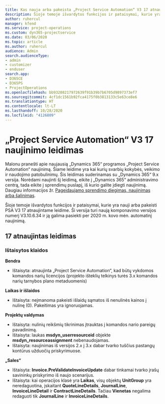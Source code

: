 ```yaml
---
title: Kas nauja arba pakeista „Project Service Automation“ V3 17 atnaujintame leidime
description: Šioje temoje išvardytos funkcijos ir pataisymai, kurie yra pasiekiami „Project Service Automation“ V3 17 atnaujintame leidime.
author: ruhercul
manager: kfend
ms.service: project-operations
ms.custom: dyn365-projectservice
ms.date: 03/06/2020
ms.topic: article
ms.author: ruhercul
audience: Admin
search.audienceType:
- admin
- customizer
- enduser
search.app:
- D365CE
- D365PS
- ProjectOperations
ms.openlocfilehash: bb93208217972639f91b39b7b6705d9897373ef7
ms.sourcegitcommit: 4cf1dc1561b92fca4175f0b3813133c5e63ce8e6
ms.translationtype: HT
ms.contentlocale: lt-LT
ms.lasthandoff: 10/28/2020
ms.locfileid: "4126809"
---
```

# <a name="project-service-automation-update-release-17-v3"></a>„Project Service Automation“ V3 17 naujinimo leidimas

Malonu pranešti apie naujausią „Dynamics 365“ programos „Project Service Automation“ naujinimą. Šiame leidime yra kai kurių svarbių kokybės, veikimo ir naudojimo patobulinimų.  Šis leidimas suderinamas su „Dynamics 365“ 9.x versija. Norėdami naujinti šį leidimą, eikite į „Dynamics 365“ administravimo centrą, tada eikite į sprendimų puslapį, iš kurio galite įdiegti naujinimą. Daugiau informacijos žr. [Pageidaujamo sprendimo diegimas, naujinimas arba šalinimas](https://docs.microsoft.com/power-platform/admin/install-remove-preferred-solution).

Šioje temoje išvardytos funkcijos ir pataisymai, kurie yra nauji arba pakeisti PSA V3 17 atnaujintame leidime. Ši versija turi naują komponavimo versijos numerį V3.10.6.34 ir ją galima pasiekti per 2020 m. kovo mėn. automatinį naujinimą.


## <a name="update-release-17"></a>17 atnaujintas leidimas

### <a name="bug-fixes"></a>Ištaisytos klaidos

**Bendra**

- Ištaisyta: atnaujinta „Project Service Automation“, kad būtų vykdomos komandos narių licencijos (projekto išteklių telkinys turės 3.x komandos narių tarnybos plano metaduomenis)
 
**Laikas ir išlaidos**

- Ištaisyta: neįmanoma pakeisti išlaidų sąmatos iš nenulinės kainos į nulinę (0). Pakeitimas yra ignoruojamas.

**Projektų valdymas**

- Ištaisyta: nulinių reikšmių tikrinimas įtrauktas į komandos nario pareigų pavadinimą.
- Ištaisyta: laukas **msdyn_userresourceid** objekte **msdyn_resourceassignment** nebenaudojamas.
- Ištaisyta: naujinimas iš versijos 2.x į 3.x dabar tvarko tuščius pastangų kontūrus užduočių priskyrimuose.

**„Sales“**

- Ištaisyta: **Invoice.PreValidateInvoiceUpdate** dabar tinkamai tvarko įrašų savininkų priskyrimo iš naujo scenarijus.
- Ištaisyta: kai operacijos klasė yra **Laikas**, visų objektų **UnitGroup** yra neredaguotina, įskaitant **QuoteLineDetails**, **JournalLine**, **InvoiceLineDetail** ir **ContractLineDetails**. Tačiau **Vienetas** negalima redaguoti tik **JournalLine** ir **InvoiceLineDetails**.


